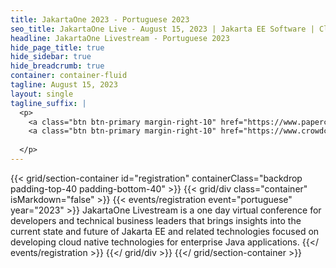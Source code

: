 ```yaml
---
title: JakartaOne 2023 - Portuguese 2023
seo_title: JakartaOne Live - August 15, 2023 | Jakarta EE Software | Cloud Native
headline: JakartaOne Livestream - Portuguese 2023
hide_page_title: true
hide_sidebar: true
hide_breadcrumb: true
container: container-fluid
tagline: August 15, 2023
layout: single
tagline_suffix: |
  <p>
    <a class="btn btn-primary margin-right-10" href="https://www.papercall.io/portuguese">Call For Papers</a>
    <a class="btn btn-primary margin-right-10" href="https://www.crowdcast.io/e/August15_JakartaOnePortuguese/register">Register now</a>
    
  </p>
---
```


<!-- Registration section -->

{{< grid/section-container id="registration" containerClass="backdrop padding-top-40 padding-bottom-40" >}}
    {{< grid/div class="container" isMarkdown="false" >}}
        {{< events/registration event="portuguese" year="2023" >}}
JakartaOne Livestream is a one day virtual conference for developers and technical business leaders that brings insights into the current state and future of Jakarta EE and related technologies focused on developing cloud native technologies for enterprise Java applications.
        {{</ events/registration >}}
    {{</ grid/div >}}
{{</ grid/section-container >}}

